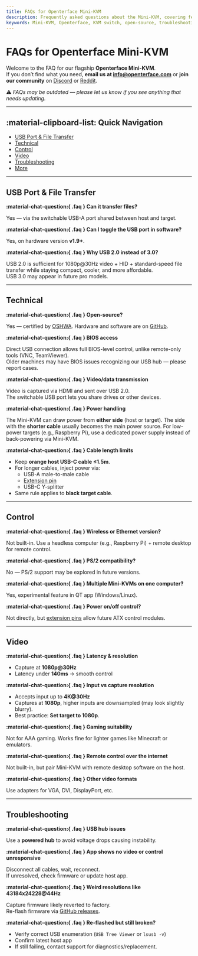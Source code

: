 ```yaml
---
title: FAQs for Openterface Mini-KVM
description: Frequently asked questions about the Mini-KVM, covering features, compatibility, troubleshooting, and future plans.
keywords: Mini-KVM, Openterface, KVM switch, open-source, troubleshooting, video capture, USB, compatibility
---
```


# FAQs for Openterface Mini-KVM

Welcome to the FAQ for our flagship **Openterface Mini-KVM**.  
If you don’t find what you need, **email us at [info@openterface.com](mailto:info@openterface.com)** or **join our community** on [Discord](/discord) or [Reddit](/reddit).

⚠️ _FAQs may be outdated — please let us know if you see anything that needs updating._

---

## :material-clipboard-list: Quick Navigation

-   [USB Port & File Transfer](#usb-port--file-transfer)
-   [Technical](#technical)
-   [Control](#control)
-   [Video](#video)
-   [Troubleshooting](#troubleshooting)
-   [More](#more)

---

## USB Port & File Transfer

**:material-chat-question:{ .faq } Can it transfer files?**

Yes — via the switchable USB-A port shared between host and target.

**:material-chat-question:{ .faq } Can I toggle the USB port in software?**

Yes, on hardware version **v1.9+**.

**:material-chat-question:{ .faq } Why USB 2.0 instead of 3.0?**

USB 2.0 is sufficient for 1080p@30Hz video + HID + standard-speed file transfer while staying compact, cooler, and more affordable.  
USB 3.0 may appear in future pro models.

---

## Technical

**:material-chat-question:{ .faq } Open-source?**

Yes — certified by [OSHWA](https://certification.oshwa.org/cn000015.html). Hardware and software are on [GitHub](/contributing/).

**:material-chat-question:{ .faq } BIOS access**

Direct USB connection allows full BIOS-level control, unlike remote-only tools (VNC, TeamViewer).  
Older machines may have BIOS issues recognizing our USB hub — please report cases.

**:material-chat-question:{ .faq } Video/data transmission**

Video is captured via HDMI and sent over USB 2.0.  
The switchable USB port lets you share drives or other devices.

**:material-chat-question:{ .faq } Power handling**

The Mini-KVM can draw power from **either side** (host or target). The side with the **shorter cable** usually becomes the main power source.
For low-power targets (e.g., Raspberry Pi), use a dedicated power supply instead of back-powering via Mini-KVM.

**:material-chat-question:{ .faq } Cable length limits**

-   Keep **orange host USB-C cable ≤1.5m**.
-   For longer cables, inject power via:
    -   USB-A male-to-male cable
    -   [Extension pin](/product/minikvm/extension-pins/)
    -   USB-C Y-splitter
-   Same rule applies to **black target cable**.

---

## Control

**:material-chat-question:{ .faq } Wireless or Ethernet version?**

Not built-in. Use a headless computer (e.g., Raspberry Pi) + remote desktop for remote control.

**:material-chat-question:{ .faq } PS/2 compatibility?**

No — PS/2 support may be explored in future versions.

**:material-chat-question:{ .faq } Multiple Mini-KVMs on one computer?**

Yes, experimental feature in QT app (Windows/Linux).

**:material-chat-question:{ .faq } Power on/off control?**

Not directly, but [extension pins](/product/minikvm/extension-pins/) allow future ATX control modules.

---

## Video

**:material-chat-question:{ .faq } Latency & resolution**

-   Capture at **1080p@30Hz**
-   Latency under **140ms** → smooth control

**:material-chat-question:{ .faq } Input vs capture resolution**

-   Accepts input up to **4K@30Hz**
-   Captures at **1080p**, higher inputs are downsampled (may look slightly blurry).
-   Best practice: **Set target to 1080p**.

**:material-chat-question:{ .faq } Gaming suitability**

Not for AAA gaming. Works fine for lighter games like Minecraft or emulators.

**:material-chat-question:{ .faq } Remote control over the internet**

Not built-in, but pair Mini-KVM with remote desktop software on the host.

**:material-chat-question:{ .faq } Other video formats**

Use adapters for VGA, DVI, DisplayPort, etc.

---

## Troubleshooting

**:material-chat-question:{ .faq } USB hub issues**

Use a **powered hub** to avoid voltage drops causing instability.

**:material-chat-question:{ .faq } App shows no video or control unresponsive**

Disconnect all cables, wait, reconnect.  
If unresolved, check firmware or update host app.

**:material-chat-question:{ .faq } Weird resolutions like 43184x24228@44Hz**

Capture firmware likely reverted to factory.  
Re-flash firmware via [GitHub releases](https://github.com/TechxArtisanStudio/Openterface_QT/releases).

**:material-chat-question:{ .faq } Re-flashed but still broken?**

-   Verify correct USB enumeration (`USB Tree Viewer` or `lsusb -v`)
-   Confirm latest host app
-   If still failing, contact support for diagnostics/replacement.

